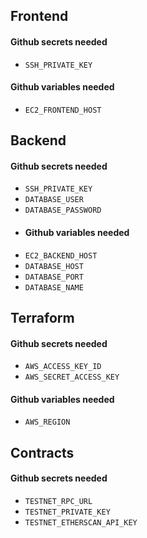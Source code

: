 ## Frontend
#### Github secrets needed
- `SSH_PRIVATE_KEY`
#### Github variables needed
- `EC2_FRONTEND_HOST`

## Backend
#### Github secrets needed
- `SSH_PRIVATE_KEY`
- `DATABASE_USER`
- `DATABASE_PASSWORD`
- #### Github variables needed
- `EC2_BACKEND_HOST`
- `DATABASE_HOST`
- `DATABASE_PORT`
- `DATABASE_NAME`


## Terraform
#### Github secrets needed
- `AWS_ACCESS_KEY_ID`
- `AWS_SECRET_ACCESS_KEY`
#### Github variables needed
- `AWS_REGION`


## Contracts
#### Github secrets needed
- `TESTNET_RPC_URL`
- `TESTNET_PRIVATE_KEY`
- `TESTNET_ETHERSCAN_API_KEY`
